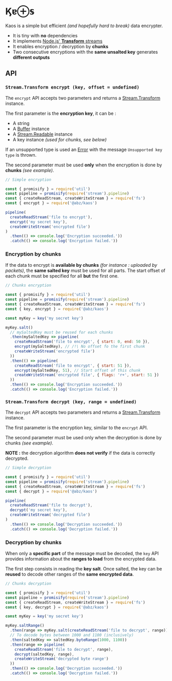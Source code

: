 # &#975;&#592;&oplus;&sopf;

Kaos is a simple but efficient *(and hopefully hard to break)* data encrypter.

* It is tiny with **no** dependencies
* It implements [Node.js' **Transform** streams](https://nodejs.org/api/stream.html#stream_class_stream_transform)
* It enables encryption / decryption by **chunks**
* Two consecutive encryptions with the **same unsalted key** generates **different outputs**

## API

### `Stream.Transform encrypt (key, offset = undefined)`

The `encrypt` API accepts two parameters and returns a [Stream.Transform](https://nodejs.org/api/stream.html#stream_class_stream_transform) instance.

The first parameter is the **encryption key**, it can be :
* A string
* A [Buffer](https://nodejs.org/api/buffer.html#buffer_class_buffer) instance
* A [Stream.Readable](https://nodejs.org/api/stream.html#stream_class_stream_readable) instance
* A key instance *(used for chunks, see below)*

If an unsupported type is used an [Error](https://developer.mozilla.org/fr/docs/Web/JavaScript/Reference/Objets_globaux/Error) with the message `Unsupported key type` is thrown.

The second parameter must be used **only** when the encryption is done by **chunks** *(see example)*.

```javascript
// Simple encryption

const { promisify } = require('util')
const pipeline = promisify(require('stream').pipeline)
const { createReadStream, createWriteStream } = require('fs')
const { encrypt } = require('@abz/kaos')

pipeline(
  createReadStream('file to encrypt'),
  encrypt('my secret key'),
  createWriteStream('encrypted file')
)
  .then(() => console.log('Encryption succeeded.'))
  .catch(() => console.log('Encryption failed.'))
```

### Encryption by chunks

If the data to encrypt is **available by chunks** *(for instance : uploaded by packets)*, the **same salted key** must be used for all parts. The start offset of each chunk must be specified for all **but** the first one.

```javascript
// Chunks encryption

const { promisify } = require('util')
const pipeline = promisify(require('stream').pipeline)
const { createReadStream, createWriteStream } = require('fs')
const { key, encrypt } = require('@abz/kaos')

const myKey = key('my secret key')

myKey.salt()
  // mySaltedKey must be reused for each chunks
  .then(mySaltedKey => pipeline(
    createReadStream('file to encrypt', { start: 0, end: 50 }),
    encrypt(mySaltedKey), // /!\ No offset fo the first chunk
    createWriteStream('encrypted file')
  ))
  .then(() => pipeline(
    createReadStream('file to encrypt', { start: 51 }),
    encrypt(mySaltedKey, 51), // Start offset of this chunk
    createWriteStream('encrypted file', { flags: 'r+', start: 51 })
  ))
  .then(() => console.log('Encryption succeeded.'))
  .catch(() => console.log('Encryption failed.'))
```

### `Stream.Transform decrypt (key, range = undefined)`

The `decrypt` API accepts two parameters and returns a [Stream.Transform](https://nodejs.org/api/stream.html#stream_class_stream_transform) instance.

The first parameter is the encryption key, similar to the `encrypt` API.

The second parameter must be used only when the decryption is done by chunks *(see example)*.

**NOTE :** the decryption algorithm **does not verify** if the data is correctly decrypted.

```javascript
// Simple decryption

const { promisify } = require('util')
const pipeline = promisify(require('stream').pipeline)
const { createReadStream, createWriteStream } = require('fs')
const { decrypt } = require('@abz/kaos')

pipeline(
  createReadStream('file to decrypt'),
  decrypt('my secret key'),
  createWriteStream('decrypted file')
)
  .then(() => console.log('Decryption succeeded.'))
  .catch(() => console.log('Decryption failed.'))
```

### Decryption by chunks

When only a **specific part** of the message must be decoded, the `key` API provides information about the **ranges to load** from the encrypted data.

The first step consists in reading the **key salt**. Once salted, the key can be **reused** to decode other ranges of the **same encrypted data**.

```javascript
// Chunks decryption

const { promisify } = require('util')
const pipeline = promisify(require('stream').pipeline)
const { createReadStream, createWriteStream } = require('fs')
const { key, decrypt } = require('@abz/kaos')

const myKey = key('my secret key')

myKey.saltRange()
  .then(range => myKey.salt(createReadStream('file to decrypt', range)))
  // To decode bytes between 1000 and 1100 (inclusively)
  .then(saltedKey => saltedKey.byteRange(1000, 1100))
  .then(range => pipeline(
    createReadStream('file to decrypt', range),
    decrypt(saltedKey, range),
    createWriteStream('decrypted byte range')
  ))
  .then(() => console.log('Decryption succeeded.'))
  .catch(() => console.log('Decryption failed.'))
```
